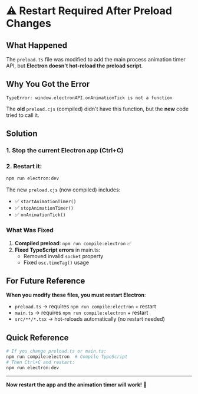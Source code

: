 # ⚠️ Restart Required After Preload Changes

## What Happened

The `preload.ts` file was modified to add the main process animation timer API, but **Electron doesn't hot-reload the preload script**.

## Why You Got the Error

```
TypeError: window.electronAPI.onAnimationTick is not a function
```

The **old** `preload.cjs` (compiled) didn't have this function, but the **new** code tried to call it.

## Solution

### 1. **Stop the current Electron app** (Ctrl+C)

### 2. **Restart it**:
```bash
npm run electron:dev
```

The new `preload.cjs` (now compiled) includes:
- ✅ `startAnimationTimer()`
- ✅ `stopAnimationTimer()`
- ✅ `onAnimationTick()`

### What Was Fixed

1. **Compiled preload**: `npm run compile:electron` ✅
2. **Fixed TypeScript errors** in main.ts:
   - Removed invalid `socket` property
   - Fixed `osc.timeTag()` usage

## For Future Reference

**When you modify these files, you must restart Electron**:
- `preload.ts` → requires `npm run compile:electron` + restart
- `main.ts` → requires `npm run compile:electron` + restart
- `src/**/*.tsx` → hot-reloads automatically (no restart needed)

## Quick Reference

```bash
# If you change preload.ts or main.ts:
npm run compile:electron  # Compile TypeScript
# Then Ctrl+C and restart:
npm run electron:dev
```

---

**Now restart the app and the animation timer will work!** 🚀
